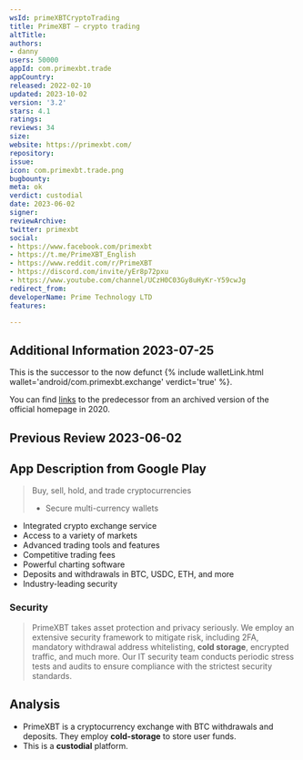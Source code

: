 ```yaml
---
wsId: primeXBTCryptoTrading
title: PrimeXBT – crypto trading
altTitle: 
authors:
- danny
users: 50000
appId: com.primexbt.trade
appCountry: 
released: 2022-02-10
updated: 2023-10-02
version: '3.2'
stars: 4.1
ratings: 
reviews: 34
size: 
website: https://primexbt.com/
repository: 
issue: 
icon: com.primexbt.trade.png
bugbounty: 
meta: ok
verdict: custodial
date: 2023-06-02
signer: 
reviewArchive: 
twitter: primexbt
social:
- https://www.facebook.com/primexbt
- https://t.me/PrimeXBT_English
- https://www.reddit.com/r/PrimeXBT
- https://discord.com/invite/yEr8p72pxu
- https://www.youtube.com/channel/UCzH0C03Gy8uHyKr-Y59cwJg
redirect_from: 
developerName: Prime Technology LTD
features: 

---
```


## Additional Information 2023-07-25

This is the successor to the now defunct {% include walletLink.html wallet='android/com.primexbt.exchange' verdict='true' %}. 

You can find [links](https://web.archive.org/web/20200515000000*/https://primexbt.com/) to the predecessor from an archived version of the official homepage in 2020.

## Previous Review 2023-06-02

## App Description from Google Play

> Buy, sell, hold, and trade cryptocurrencies
>
> - Secure multi-currency wallets
- Integrated crypto exchange service
- Access to a variety of markets
- Advanced trading tools and features
- Competitive trading fees
- Powerful charting software
- Deposits and withdrawals in BTC, USDC, ETH, and more
- Industry-leading security

### Security

> PrimeXBT takes asset protection and privacy seriously. We employ an extensive security framework to mitigate risk, including 2FA, mandatory withdrawal address whitelisting, **cold storage**, encrypted traffic, and much more. Our IT security team conducts periodic stress tests and audits to ensure compliance with the strictest security standards.

## Analysis

- PrimeXBT is a cryptocurrency exchange with BTC withdrawals and deposits. They employ **cold-storage** to store user funds.
- This is a **custodial** platform.
